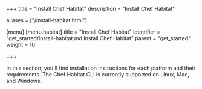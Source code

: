 +++
title = "Install Chef Habitat"
description = "Install Chef Habitat"

aliases = ["/install-habitat.html"]

[menu]
  [menu.habitat]
    title = "Install Chef Habitat"
    identifier = "get_started/install-habitat.md Install Chef Habitat"
    parent = "get_started"
    weight = 10

+++

In this section, you'll find installation instructions for each platform and their requirements. The Chef Habitat CLI is currently supported on Linux, Mac, and Windows.
